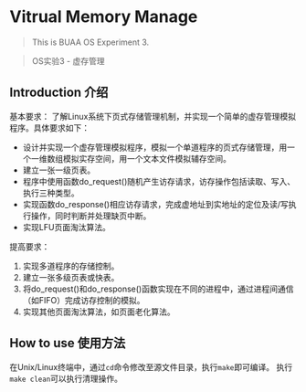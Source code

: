 # Vitrual Memory Manage
> This is BUAA OS Experiment 3. 

> OS实验3 - 虚存管理

## Introduction 介绍
基本要求：
了解Linux系统下页式存储管理机制，并实现一个简单的虚存管理模拟程序。具体要求如下：
* 设计并实现一个虚存管理模拟程序，模拟一个单道程序的页式存储管理，用一个一维数组模拟实存空间，用一个文本文件模拟辅存空间。
* 建立一张一级页表。
* 程序中使用函数do_request()随机产生访存请求，访存操作包括读取、写入、执行三种类型。
* 实现函数do_response()相应访存请求，完成虚地址到实地址的定位及读/写执行操作，同时判断并处理缺页中断。
* 实现LFU页面淘汰算法。

提高要求：

1. 实现多道程序的存储控制。
1. 建立一张多级页表或快表。
1. 将do_request()和do_response()函数实现在不同的进程中，通过进程间通信（如FIFO）完成访存控制的模拟。
1. 实现其他页面淘汰算法，如页面老化算法。

## How to use 使用方法
在Unix/Linux终端中，通过`cd`命令修改至源文件目录，执行`make`即可编译。
执行`make clean`可以执行清理操作。